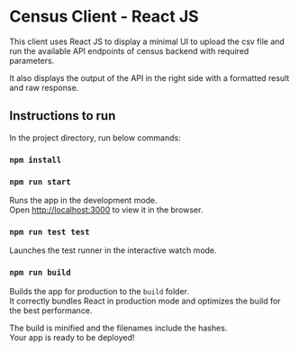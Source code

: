 # Census Client - React JS
This client uses React JS to display a minimal UI to upload the csv file and run the available API endpoints of census backend with required parameters.

It also displays the output of the API in the right side with a formatted result and raw response.

## Instructions to run

In the project directory, run below commands:

### `npm install`

### `npm run start`

Runs the app in the development mode.<br />
Open [http://localhost:3000](http://localhost:3000) to view it in the browser.

### `npm run test test`

Launches the test runner in the interactive watch mode.<br />

### `npm run build`

Builds the app for production to the `build` folder.<br />
It correctly bundles React in production mode and optimizes the build for the best performance.

The build is minified and the filenames include the hashes.<br />
Your app is ready to be deployed!
